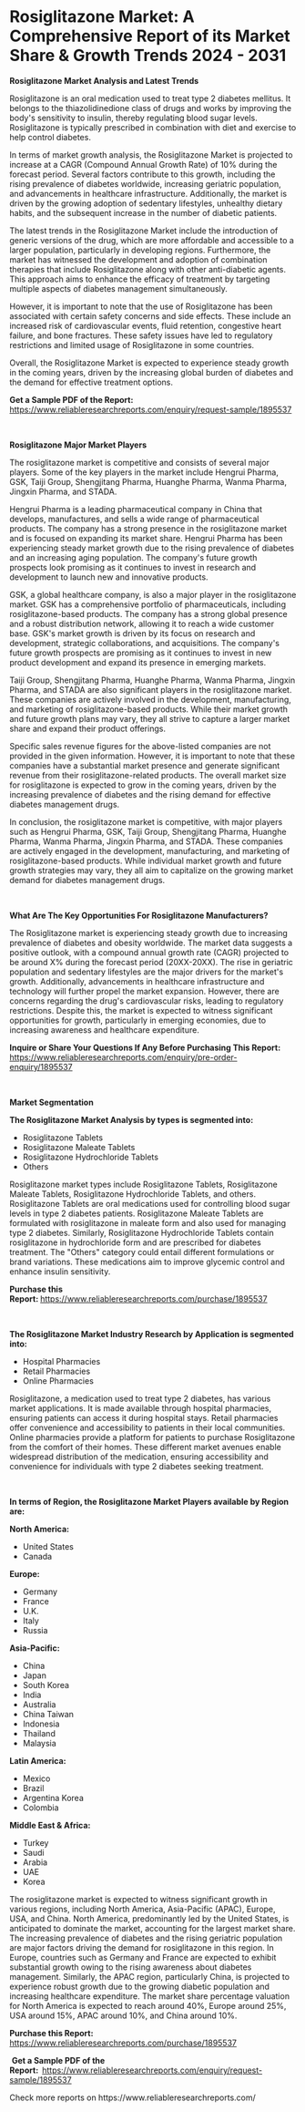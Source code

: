 <p><h1>Rosiglitazone Market: A Comprehensive Report of its Market Share & Growth Trends 2024 - 2031</h1></p><p><strong>Rosiglitazone Market Analysis and Latest Trends</strong></p>
<p><p>Rosiglitazone is an oral medication used to treat type 2 diabetes mellitus. It belongs to the thiazolidinedione class of drugs and works by improving the body's sensitivity to insulin, thereby regulating blood sugar levels. Rosiglitazone is typically prescribed in combination with diet and exercise to help control diabetes.</p><p>In terms of market growth analysis, the Rosiglitazone Market is projected to increase at a CAGR (Compound Annual Growth Rate) of 10% during the forecast period. Several factors contribute to this growth, including the rising prevalence of diabetes worldwide, increasing geriatric population, and advancements in healthcare infrastructure. Additionally, the market is driven by the growing adoption of sedentary lifestyles, unhealthy dietary habits, and the subsequent increase in the number of diabetic patients.</p><p>The latest trends in the Rosiglitazone Market include the introduction of generic versions of the drug, which are more affordable and accessible to a larger population, particularly in developing regions. Furthermore, the market has witnessed the development and adoption of combination therapies that include Rosiglitazone along with other anti-diabetic agents. This approach aims to enhance the efficacy of treatment by targeting multiple aspects of diabetes management simultaneously.</p><p>However, it is important to note that the use of Rosiglitazone has been associated with certain safety concerns and side effects. These include an increased risk of cardiovascular events, fluid retention, congestive heart failure, and bone fractures. These safety issues have led to regulatory restrictions and limited usage of Rosiglitazone in some countries.</p><p>Overall, the Rosiglitazone Market is expected to experience steady growth in the coming years, driven by the increasing global burden of diabetes and the demand for effective treatment options.</p></p>
<p><strong>Get a Sample PDF of the Report:&nbsp;</strong> <a href="https://www.reliableresearchreports.com/enquiry/request-sample/1895537">https://www.reliableresearchreports.com/enquiry/request-sample/1895537</a></p>
<p>&nbsp;</p>
<p><strong>Rosiglitazone Major Market Players</strong></p>
<p><p>The rosiglitazone market is competitive and consists of several major players. Some of the key players in the market include Hengrui Pharma, GSK, Taiji Group, Shengjitang Pharma, Huanghe Pharma, Wanma Pharma, Jingxin Pharma, and STADA.</p><p>Hengrui Pharma is a leading pharmaceutical company in China that develops, manufactures, and sells a wide range of pharmaceutical products. The company has a strong presence in the rosiglitazone market and is focused on expanding its market share. Hengrui Pharma has been experiencing steady market growth due to the rising prevalence of diabetes and an increasing aging population. The company's future growth prospects look promising as it continues to invest in research and development to launch new and innovative products.</p><p>GSK, a global healthcare company, is also a major player in the rosiglitazone market. GSK has a comprehensive portfolio of pharmaceuticals, including rosiglitazone-based products. The company has a strong global presence and a robust distribution network, allowing it to reach a wide customer base. GSK's market growth is driven by its focus on research and development, strategic collaborations, and acquisitions. The company's future growth prospects are promising as it continues to invest in new product development and expand its presence in emerging markets.</p><p>Taiji Group, Shengjitang Pharma, Huanghe Pharma, Wanma Pharma, Jingxin Pharma, and STADA are also significant players in the rosiglitazone market. These companies are actively involved in the development, manufacturing, and marketing of rosiglitazone-based products. While their market growth and future growth plans may vary, they all strive to capture a larger market share and expand their product offerings.</p><p>Specific sales revenue figures for the above-listed companies are not provided in the given information. However, it is important to note that these companies have a substantial market presence and generate significant revenue from their rosiglitazone-related products. The overall market size for rosiglitazone is expected to grow in the coming years, driven by the increasing prevalence of diabetes and the rising demand for effective diabetes management drugs.</p><p>In conclusion, the rosiglitazone market is competitive, with major players such as Hengrui Pharma, GSK, Taiji Group, Shengjitang Pharma, Huanghe Pharma, Wanma Pharma, Jingxin Pharma, and STADA. These companies are actively engaged in the development, manufacturing, and marketing of rosiglitazone-based products. While individual market growth and future growth strategies may vary, they all aim to capitalize on the growing market demand for diabetes management drugs.</p></p>
<p>&nbsp;</p>
<p><strong>What Are The Key Opportunities For Rosiglitazone Manufacturers?</strong></p>
<p><p>The Rosiglitazone market is experiencing steady growth due to increasing prevalence of diabetes and obesity worldwide. The market data suggests a positive outlook, with a compound annual growth rate (CAGR) projected to be around X% during the forecast period (20XX-20XX). The rise in geriatric population and sedentary lifestyles are the major drivers for the market's growth. Additionally, advancements in healthcare infrastructure and technology will further propel the market expansion. However, there are concerns regarding the drug's cardiovascular risks, leading to regulatory restrictions. Despite this, the market is expected to witness significant opportunities for growth, particularly in emerging economies, due to increasing awareness and healthcare expenditure.</p></p>
<p><strong>Inquire or Share Your Questions If Any Before Purchasing This Report:</strong> <a href="https://www.reliableresearchreports.com/enquiry/pre-order-enquiry/1895537">https://www.reliableresearchreports.com/enquiry/pre-order-enquiry/1895537</a></p>
<p>&nbsp;</p>
<p><strong>Market Segmentation</strong></p>
<p><strong>The Rosiglitazone Market Analysis by types is segmented into:</strong></p>
<p><ul><li>Rosiglitazone Tablets</li><li>Rosiglitazone Maleate Tablets</li><li>Rosiglitazone Hydrochloride Tablets</li><li>Others</li></ul></p>
<p><p>Rosiglitazone market types include Rosiglitazone Tablets, Rosiglitazone Maleate Tablets, Rosiglitazone Hydrochloride Tablets, and others. Rosiglitazone Tablets are oral medications used for controlling blood sugar levels in type 2 diabetes patients. Rosiglitazone Maleate Tablets are formulated with rosiglitazone in maleate form and also used for managing type 2 diabetes. Similarly, Rosiglitazone Hydrochloride Tablets contain rosiglitazone in hydrochloride form and are prescribed for diabetes treatment. The "Others" category could entail different formulations or brand variations. These medications aim to improve glycemic control and enhance insulin sensitivity.</p></p>
<p><strong>Purchase this Report:&nbsp;</strong><a href="https://www.reliableresearchreports.com/purchase/1895537">https://www.reliableresearchreports.com/purchase/1895537</a></p>
<p>&nbsp;</p>
<p><strong>The Rosiglitazone Market Industry Research by Application is segmented into:</strong></p>
<p><ul><li>Hospital Pharmacies</li><li>Retail Pharmacies</li><li>Online Pharmacies</li></ul></p>
<p><p>Rosiglitazone, a medication used to treat type 2 diabetes, has various market applications. It is made available through hospital pharmacies, ensuring patients can access it during hospital stays. Retail pharmacies offer convenience and accessibility to patients in their local communities. Online pharmacies provide a platform for patients to purchase Rosiglitazone from the comfort of their homes. These different market avenues enable widespread distribution of the medication, ensuring accessibility and convenience for individuals with type 2 diabetes seeking treatment.</p></p>
<p>&nbsp;</p>
<p><strong>In terms of Region, the Rosiglitazone Market Players available by Region are:</strong></p>
<p>
    <p> <strong> North America: </strong>
        <ul>
            <li>United States</li>
            <li>Canada</li>
        </ul>
        </p> 
    <p> <strong> Europe: </strong>
        <ul>
            <li>Germany</li>
            <li>France</li>
            <li>U.K.</li>
            <li>Italy</li>
            <li>Russia</li>
        </ul>
        </p> 
    <p> <strong> Asia-Pacific: </strong>
        <ul>
            <li>China</li>
            <li>Japan</li>
            <li>South Korea</li>
            <li>India</li>
            <li>Australia</li>
            <li>China Taiwan</li>
            <li>Indonesia</li>
            <li>Thailand</li>
            <li>Malaysia</li>
        </ul>
        </p> 
    <p> <strong> Latin America: </strong>
        <ul>
            <li>Mexico</li>
            <li>Brazil</li>
            <li>Argentina Korea</li>
            <li>Colombia</li>
        </ul>
        </p> 
    <p> <strong> Middle East & Africa: </strong>
        <ul>
            <li>Turkey</li>
            <li>Saudi</li>
            <li>Arabia</li>
            <li>UAE</li>
            <li>Korea</li>
        </ul>
    </p>
    </p>
<p><p>The rosiglitazone market is expected to witness significant growth in various regions, including North America, Asia-Pacific (APAC), Europe, USA, and China. North America, predominantly led by the United States, is anticipated to dominate the market, accounting for the largest market share. The increasing prevalence of diabetes and the rising geriatric population are major factors driving the demand for rosiglitazone in this region. In Europe, countries such as Germany and France are expected to exhibit substantial growth owing to the rising awareness about diabetes management. Similarly, the APAC region, particularly China, is projected to experience robust growth due to the growing diabetic population and increasing healthcare expenditure. The market share percentage valuation for North America is expected to reach around 40%, Europe around 25%, USA around 15%, APAC around 10%, and China around 10%.</p></p>
<p><strong>Purchase this Report: </strong><a href="https://www.reliableresearchreports.com/purchase/1895537">https://www.reliableresearchreports.com/purchase/1895537</a></p>
<p>&nbsp;<strong>Get a Sample PDF of the Report:&nbsp;&nbsp;</strong><a href="https://www.reliableresearchreports.com/enquiry/request-sample/1895537">https://www.reliableresearchreports.com/enquiry/request-sample/1895537</a></p>
<p><strong></strong></p>
<p>Check more reports on https://www.reliableresearchreports.com/</p>